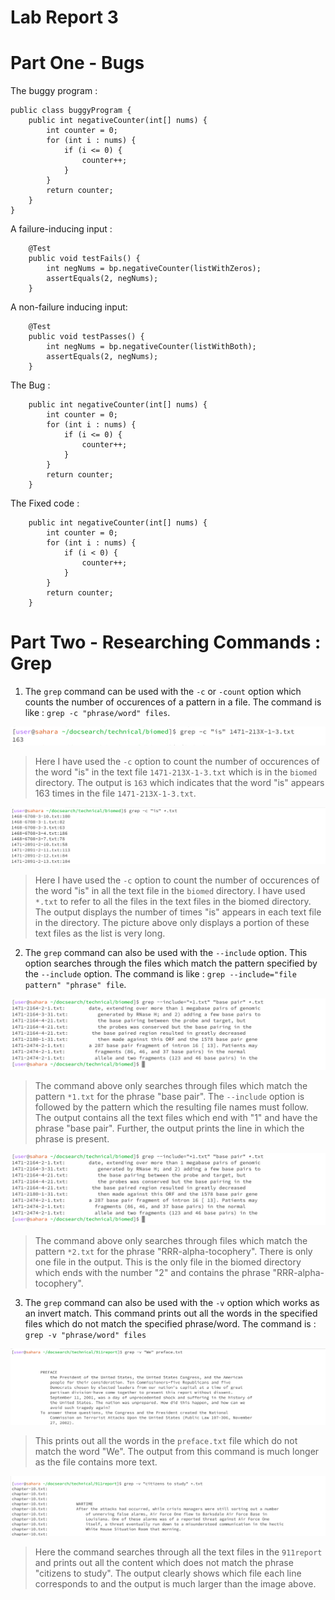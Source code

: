 # Lab Report 3

# Part One - Bugs

The buggy program : 
```
public class buggyProgram {
    public int negativeCounter(int[] nums) {
        int counter = 0;
        for (int i : nums) {
            if (i <= 0) {
                counter++;
            }
        }
        return counter;
    }
}

```

A failure-inducing input : 

```
    @Test
    public void testFails() {
        int negNums = bp.negativeCounter(listWithZeros);
        assertEquals(2, negNums);
    }
```

A non-failure inducing input:

```
    @Test
    public void testPasses() {
        int negNums = bp.negativeCounter(listWithBoth);
        assertEquals(2, negNums);
    }
```

The Bug :
```
    public int negativeCounter(int[] nums) {
        int counter = 0;
        for (int i : nums) {
            if (i <= 0) {
                counter++;
            }
        }
        return counter;
    }
```


The Fixed code :

```
    public int negativeCounter(int[] nums) {
        int counter = 0;
        for (int i : nums) {
            if (i < 0) {
                counter++;
            }
        }
        return counter;
    }
```

# Part Two -  Researching Commands : Grep

1. The `grep` command can be used with the `-c` or `-count` option which counts the number of occurences of a pattern in a file. The command is like : `grep -c "phrase/word" files`.
      
![Image](count_1.png)
> Here I have used the `-c` option to count the number of occurences of the word "is" in the text file `1471-213X-1-3.txt` which is in the `biomed` directory. The output is `163` which indicates that the word "is" appears 163 times in the file `1471-213X-1-3.txt`.
   
![Image](count_2.png)
> Here I have used the `-c` option to count the number of occurences of the word "is" in all the text file in the `biomed` directory. I have used `*.txt` to refer to all the files in the text files in the biomed directory. The output displays the number of times "is" appears in each text file in the directory. The picture above only displays a portion of these text files as the list is very long.
   
2. The `grep` command can also be used with the `--include` option. This option searches through the files which match the pattern specified by the `--include` option. The command is like : `grep --include="file pattern" "phrase" file`.
      
![Image](include1.png)
> The command above only searches through files which match the pattern `*1.txt` for the phrase "base pair". The `--include` option is followed by the pattern which the resulting file names must follow. The output contains all the text files which end with "1" and have the phrase "base pair". Further, the output prints the line in which the phrase is present.
   
![Image](include1.png)
> The command above only searches through files which match the pattern `*2.txt` for the phrase "RRR-alpha-tocophery". There is only one file in the output. This is the only file in the biomed directory which ends with the number "2" and contains the phrase "RRR-alpha-tocophery".

3. The `grep` command can also be used with the `-v` option which works as an invert match. This command prints out all the words in the specified files which do not match the specified phrase/word. The command is : `grep -v "phrase/word" files`

![Image](invert1.png)
> This prints out all the words in the `preface.txt` file which do not match the word "We". The output from this command is much longer as the file contains more text.

![Image](invert2.png)
> Here the command searches through all the text files in the `911report` and prints out all the content which does not match the phrase "citizens to study". The output clearly shows which file each line corresponds to and the output is much larger than the image above.

   

